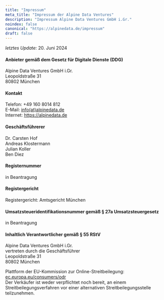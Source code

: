 ```yaml
---
title: "Impressum"
meta_title: "Impressum der Alpine Data Ventures"
description: "Impressum Alpine Data Ventures GmbH i.Gr."
noindex: false
canonical: "https://alpinedata.de/impressum"
draft: false
---
```


<p>
  <em>letztes Update:</em> 20. Juni 2024
</p>

#### Anbieter gemäß dem Gesetz für Digitale Dienste (DDG)
<p>
  Alpine Data Ventures GmbH i.Gr.<br>
  Leopoldstraße 31<br> 
  80802 München<br>  
</p>

#### Kontakt
<p>
Telefon: +49 160 8014 812<br>
E-Mail: <a href="mailto:info@alpinedata.de">info(at)alpinedata.de</a> <br>
Internet: <a href="https://alpinedata.de">https://alpinedata.de</a>
</p>

#### Geschäftsführerer
  <p>
    Dr. Carsten Hof<br>
    Andreas Klostermann<br>
    Julian Koller<br>
    Ben Diez<br>    
  </p>

#### Registernummer 
<p>
  in Beantragung<br>
</p>

#### Registergericht
<p>
  Registergericht: Amtsgericht München<br>
</p>

#### Umsatzsteueridentifikationsnummer gemäß § 27a Umsatzsteuergesetz   
<p>
in Beantragung<br>
</p>

#### Inhaltlich Verantwortlicher gemäß § 55 RStV
<p>
  Alpine Data Ventures GmbH i.Gr.<br>
  vertreten durch die Geschäftsführer <br>
  Leopoldstraße 31<br> 
  80802 München<br>  
</p>
Plattform der EU-Kommission zur Online-Streitbeilegung: <a href="https://ec.europa.eu/consumers/odr">ec.europa.eu/consumers/odr</a><br>
Der Verkäufer ist weder verpflichtet noch bereit, an einem Streitbeilegungsverfahren vor einer alternativen Streitbeilegungsstelle teilzunehmen. 
